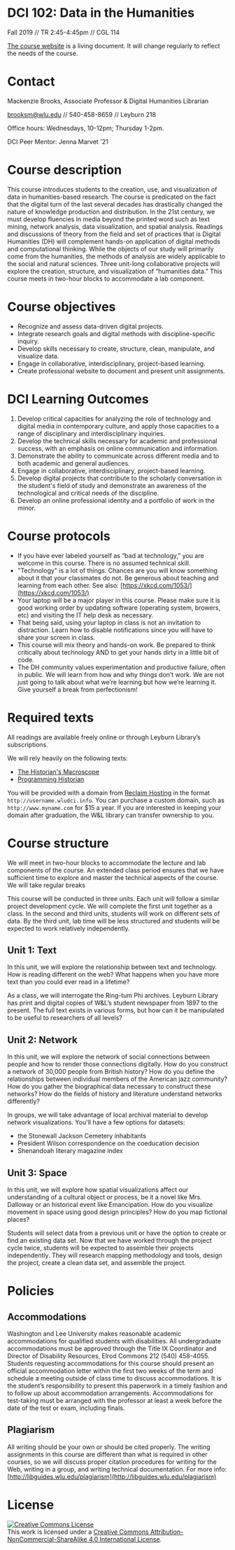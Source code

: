 # DCI 102: Data in the Humanities

Fall 2019 // TR 2:45-4:45pm // CGL 114

[The course website]() is a living document. It will change regularly to reflect the needs of the course.

# Contact

Mackenzie Brooks, Associate Professor & Digital Humanities Librarian

brooksm@wlu.edu // 540-458-8659 // Leyburn 218

Office hours: Wednesdays, 10-12pm; Thursday 1-2pm. 

DCI Peer Mentor: Jenna Marvet '21

# Course description

This course introduces students to the creation, use, and visualization of data in humanities-based research. The course is predicated on the fact that the digital turn of the last several decades has drastically changed the nature of knowledge production and distribution. In the 21st century, we must develop fluencies in media beyond the printed word such as text mining, network analysis, data visualization, and spatial analysis. Readings and discussions of theory from the field and set of practices that is Digital Humanities (DH) will complement hands-on application of digital methods and computational thinking. While the objects of our study will primarily come from the humanities, the methods of analysis are widely applicable to the social and natural sciences. Three unit-long collaborative projects will explore the creation, structure, and visualization of “humanities data.” This course meets in two-hour blocks to accommodate a lab component.

# Course objectives

* Recognize and assess data-driven digital projects.
* Integrate research goals and digital methods with discipline-specific inquiry. 
* Develop skills necessary to create, structure, clean, manipulate, and visualize data. 
* Engage in collaborative, interdisciplinary, project-based learning.
* Create professional website to document and present unit assignments. 

# DCI Learning Outcomes
1. Develop critical capacities for analyzing the role of technology and digital media in contemporary culture, and apply those capacities to a range of disciplinary and interdisciplinary inquiries.
2. Develop the technical skills necessary for academic and professional success, with an emphasis on online communication and information.
3. Demonstrate the ability to communicate across different media and to both academic and general audiences.
4. Engage in collaborative, interdisciplinary, project-based learning.
5. Develop digital projects that contribute to the scholarly conversation in the student's field of study and demonstrate an awareness of the technological and critical needs of the discipline.
6. Develop an online professional identity and a portfolio of work in the minor.

# Course protocols

* If you have ever labeled yourself as “bad at technology,” you are welcome in this course. There is no assumed technical skill. 
* "Technology" is a lot of things. Chances are you will know something about it that your classmates do not. Be generous about teaching and learning from each other. See also: [https://xkcd.com/1053/](https://xkcd.com/1053/)
* Your laptop will be a major player in this course. Please make sure it is good working order by updating software \(operating system, browers, etc\) and visiting the IT help desk as necessary. 
* That being said, using your laptop in class is not an invitation to distraction. Learn how to disable notifications since you will have to share your screen in class.
* This course will mix theory and hands-on work. Be prepared to think critically about technology AND to get your hands dirty in a little bit of code.
* The DH community values experimentation and productive failure, often in public. We will learn from how and why things don’t work. We are not just going to talk about what we’re learning but how we’re learning it. Give yourself a break from perfectionism!

# Required texts

All readings are available freely online or through Leyburn Library’s subscriptions.

We will rely heavily on the following texts:

* [The Historian's Macroscope](http://www.themacroscope.org/?page_id=584)
* [Programming Historian](http://programminghistorian.org/)

You will be provided with a domain from [Reclaim Hosting](https://reclaimhosting.com/) in the format ```http://username.wludci.info```. You can purchase a custom domain, such as ```http://www.myname.com``` for $15 a year. If you are interested in keeping your domain after graduation, the W&L library can transfer ownership to you. 

# Course structure

We will meet in two-hour blocks to accommodate the lecture and lab components of the course. An extended class period ensures that we have sufficient time to explore and master the technical aspects of the course. We will take regular breaks 

This course will be conducted in three units. Each unit will follow a similar project development cycle. We will complete the first unit together as a class. In the second and third units, students will work on different sets of data.  By the third unit, lab time will be less structured and students will be expected to work relatively independently.

## Unit 1: Text

In this unit, we will explore the relationship between text and technology. How is reading different on the web? What happens when you have more text than you could ever read in a lifetime?

As a class, we will interrogate the Ring-tum Phi archives. Leyburn Library has print and digital copies of W&L’s student newspaper from 1897 to the present. The full text exists in various forms, but how can it be manipulated to be useful to researchers of all levels?

## Unit 2: Network

In this unit, we will explore the network of social connections between people and how to render those connections digitally. How do you construct a network of 30,000 people from British history? How do you define the relationships between individual members of the American jazz community? How do you gather the biographical data necessary to construct these networks? How do the fields of history and literature understand networks differently?

In groups, we will take advantage of local archival material to develop network visualizations. You'll have a few options for datasets: 
* the Stonewall Jackson Cemetery inhabitants
* President Wilson correspondence on the coeducation decision
* Shenandoah literary magazine index


## Unit 3: Space

In this unit, we will explore how spatial visualizations affect our understanding of a cultural object or process, be it a novel like Mrs. Dalloway or an historical event like Emancipation. How do you visualize movement in space using good design principles? How do you map fictional places?

Students will select data from a previous unit or have the option to create or find an existing data set. Now that we have worked through the project cycle twice, students will be expected to assemble their projects independently. They will research mapping methodology and tools, design the project, create a clean data set, and assemble the project.

# Policies

## Accommodations

Washington and Lee University makes reasonable academic accommodations for qualified students with disabilities. All undergraduate accommodations must be approved through the Title IX Coordinator and Director of Disability Resources, Elrod Commons 212 \(540\) 458-4055. Students requesting accommodations for this course should present an official accommodation letter within the first two weeks of the term and schedule a meeting outside of class time to discuss accommodations. It is the student’s responsibility to present this paperwork in a timely fashion and to follow up about accommodation arrangements. Accommodations for test-taking must be arranged with the professor at least a week before the date of the test or exam, including finals.

## Plagiarism

All writing should be your own or should be cited properly. The writing assignments in this course are different than what is required in other courses, so we will discuss proper citation procedures for writing for the Web, writing in a group, and writing technical documentation. For more info: [http://libguides.wlu.edu/plagiarism](http://libguides.wlu.edu/plagiarism)

# License
<a rel="license" href="http://creativecommons.org/licenses/by-nc-sa/4.0/"><img alt="Creative Commons License" style="border-width:0" src="https://i.creativecommons.org/l/by-nc-sa/4.0/88x31.png" /></a><br />This work is licensed under a <a rel="license" href="http://creativecommons.org/licenses/by-nc-sa/4.0/">Creative Commons Attribution-NonCommercial-ShareAlike 4.0 International License</a>.
